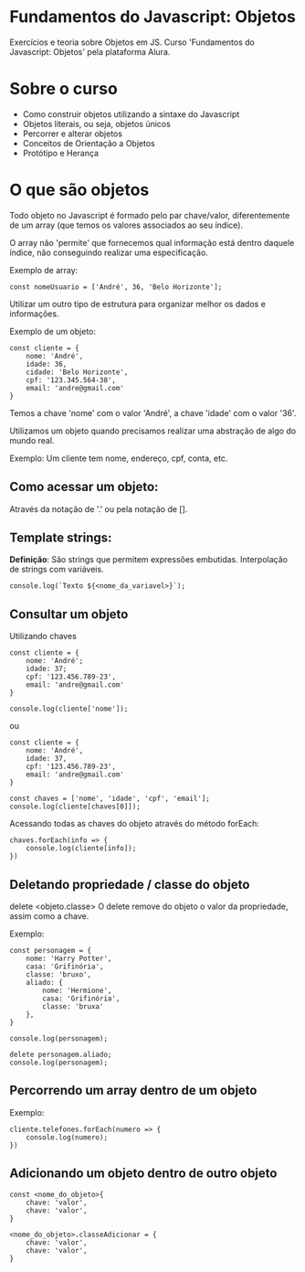 # Fundamentos do Javascript: Objetos
Exercícios e teoria sobre Objetos em JS. Curso 'Fundamentos do Javascript: Objetos' pela plataforma Alura.

# Sobre o curso 
* Como construir objetos utilizando a sintaxe do Javascript
* Objetos literais, ou seja, objetos únicos 
* Percorrer e alterar objetos
* Conceitos de Orientação a Objetos
* Protótipo e Herança

# O que são objetos
Todo objeto no Javascript é formado pelo par chave/valor, diferentemente de um array (que temos os valores associados ao seu índice).

O array não 'permite' que fornecemos qual informação está dentro daquele índice, não conseguindo realizar uma especificação. 

Exemplo de array: 
```
const nomeUsuario = ['André', 36, 'Belo Horizonte'];
```

Utilizar um outro tipo de estrutura para organizar melhor os dados e informações.

Exemplo de um objeto: 
```
const cliente = {
    nome: 'André',
    idade: 36, 
    cidade: 'Belo Horizonte', 
    cpf: '123.345.564-38', 
    email: 'andre@gmail.com'
}
```

Temos a chave 'nome' com o valor 'André', a chave 'idade' com o valor '36'.

Utilizamos um objeto quando precisamos realizar uma abstração de algo do mundo real.

Exemplo: Um cliente tem nome, endereço, cpf, conta, etc. 

## Como acessar um objeto: 
Através da notação de '.' ou pela notação de [].

## Template strings: 
**Definição**: São strings que permitem expressões embutidas. Interpolação de strings com variáveis.

``` 
console.log(`Texto ${<nome_da_variavel>}`);
```

## Consultar um objeto
Utilizando chaves 

```
const cliente = { 
    nome: 'André'; 
    idade: 37; 
    cpf: '123.456.789-23', 
    email: 'andre@gmail.com'
}

console.log(cliente['nome']);
```

ou

```
const cliente = {
    nome: 'André', 
    idade: 37, 
    cpf: '123.456.789-23', 
    email: 'andre@gmail.com'
}

const chaves = ['nome', 'idade', 'cpf', 'email']; 
console.log(cliente[chaves[0]]);
```

Acessando todas as chaves do objeto através do método forEach:
```
chaves.forEach(info => { 
    console.log(cliente[info]);
})
```

## Deletando propriedade / classe do objeto 
delete <objeto.classe>
O delete remove do objeto o valor da propriedade, assim como a chave. 

Exemplo: 

```
const personagem = {
    nome: 'Harry Potter', 
    casa: 'Grifinória',
    classe: 'bruxo',
    aliado: {
        nome: 'Hermione', 
        casa: 'Grifinória', 
        classe: 'bruxa'
    },
}

console.log(personagem);

delete personagem.aliado;
console.log(personagem);
```

## Percorrendo um array dentro de um objeto
Exemplo: 
```
cliente.telefones.forEach(numero => {
    console.log(numero);
})
```

## Adicionando um objeto dentro de outro objeto 
```
const <nome_do_objeto>{
    chave: 'valor', 
    chave: 'valor',
}

<nome_do_objeto>.classeAdicionar = {
    chave: 'valor', 
    chave: 'valor', 
}
```
